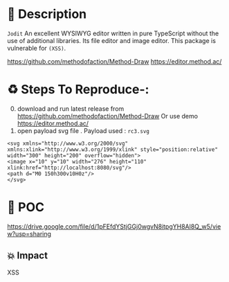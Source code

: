 # :book: Description


 `Jodit` An excellent WYSIWYG editor written in pure TypeScript without the use of additional libraries. Its file editor and image editor. This package is vulnerable for `(XSS)`.

https://github.com/methodofaction/Method-Draw
https://editor.method.ac/
# :recycle:  Steps To Reproduce-:  
  0) download and run latest release from https://github.com/methodofaction/Method-Draw Or use demo https://editor.method.ac/
  1) open payload svg file . Payload used : `rc3.svg`
  ```
  <svg xmlns="http://www.w3.org/2000/svg" xmlns:xlink="http://www.w3.org/1999/xlink" style="position:relative" width="300" height="200" overflow="hidden">
  <image x="10" y="10" width="276" height="110" xlink:href="http://localhost:8080/svg"/>
  <path d="M0 150h300v10H0z"/>
  </svg>
  ```

# :telescope: POC
https://drive.google.com/file/d/1pFEfdYStjGGj0wgvN8itpgYH8Al8Q_w5/view?usp=sharing
## 💥 Impact
XSS
